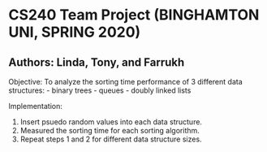# CS240 Team Project (BINGHAMTON UNI, SPRING 2020)
## Authors: Linda, Tony, and Farrukh

Objective:
  To analyze the sorting time performance of 3 different data structures:
    - binary trees
    - queues
    - doubly linked lists
  
Implementation:
  1. Insert psuedo random values into each data structure.
  2. Measured the sorting time for each sorting algorithm.
  3. Repeat steps 1 and 2 for different data structure sizes.
